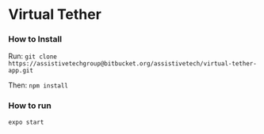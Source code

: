 # Virtual Tether

### How to Install
Run:
`git clone https://assistivetechgroup@bitbucket.org/assistivetech/virtual-tether-app.git`

Then:
`npm install`

### How to run
`expo start`
